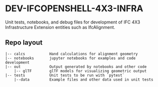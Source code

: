 # DEV-IFCOPENSHELL-4X3-INFRA

Unit tests, notebooks, and debug files for development of
IFC 4X3 Infrastructure Extension entities such as IfcAlignment.

## Repo layout

```
|-- calcs           Hand calculations for alignment geometry
|-- notebooks       jupyter notebooks for examples and code development
|-- out             Output generated by notebooks and other code
    |-- glTF        glTF models for visualizing geometric output
|-- tests           Unit tests to be run with `pytest`
    |--data         Example files and other data used in unit tests
```